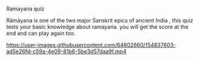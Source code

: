 Ramayana quiz

Rāmāyana is one of the two major Sanskrit epics of ancient India , this quiz tests your basic knowledge about ramayana.
you will get the score at the end and can play again too. 





https://user-images.githubusercontent.com/64602660/154837603-ad5e26fd-c59a-4e09-81b6-5be3d57daa9f.mp4




